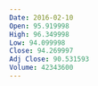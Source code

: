 ```yaml
---
Date: 2016-02-10
Open: 95.919998
High: 96.349998
Low: 94.099998
Close: 94.269997
Adj Close: 90.531593
Volume: 42343600
---
```

